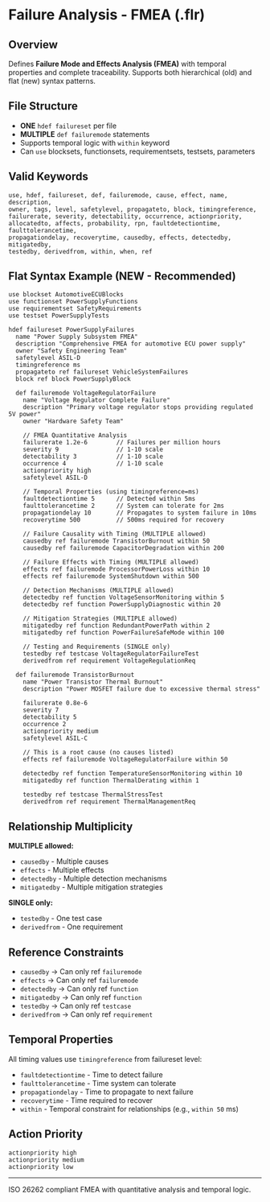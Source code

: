 # Failure Analysis - FMEA (.flr)

## Overview
Defines **Failure Mode and Effects Analysis (FMEA)** with temporal properties and complete traceability. Supports both hierarchical (old) and flat (new) syntax patterns.

## File Structure
- **ONE** `hdef failureset` per file
- **MULTIPLE** `def failuremode` statements
- Supports temporal logic with `within` keyword
- Can `use` blocksets, functionsets, requirementsets, testsets, parameters

## Valid Keywords
```
use, hdef, failureset, def, failuremode, cause, effect, name, description, 
owner, tags, level, safetylevel, propagateto, block, timingreference, 
failurerate, severity, detectability, occurrence, actionpriority, 
allocatedto, affects, probability, rpn, faultdetectiontime, faulttolerancetime, 
propagationdelay, recoverytime, causedby, effects, detectedby, mitigatedby, 
testedby, derivedfrom, within, when, ref
```

## Flat Syntax Example (NEW - Recommended)
```sylang
use blockset AutomotiveECUBlocks
use functionset PowerSupplyFunctions
use requirementset SafetyRequirements
use testset PowerSupplyTests

hdef failureset PowerSupplyFailures
  name "Power Supply Subsystem FMEA"
  description "Comprehensive FMEA for automotive ECU power supply"
  owner "Safety Engineering Team"
  safetylevel ASIL-D
  timingreference ms
  propagateto ref failureset VehicleSystemFailures
  block ref block PowerSupplyBlock

  def failuremode VoltageRegulatorFailure
    name "Voltage Regulator Complete Failure"
    description "Primary voltage regulator stops providing regulated 5V power"
    owner "Hardware Safety Team"
    
    // FMEA Quantitative Analysis
    failurerate 1.2e-6        // Failures per million hours
    severity 9                // 1-10 scale
    detectability 3           // 1-10 scale
    occurrence 4              // 1-10 scale
    actionpriority high
    safetylevel ASIL-D
    
    // Temporal Properties (using timingreference=ms)
    faultdetectiontime 5      // Detected within 5ms
    faulttolerancetime 2      // System can tolerate for 2ms
    propagationdelay 10       // Propagates to system failure in 10ms
    recoverytime 500          // 500ms required for recovery
    
    // Failure Causality with Timing (MULTIPLE allowed)
    causedby ref failuremode TransistorBurnout within 50
    causedby ref failuremode CapacitorDegradation within 200
    
    // Failure Effects with Timing (MULTIPLE allowed)
    effects ref failuremode ProcessorPowerLoss within 10
    effects ref failuremode SystemShutdown within 500
    
    // Detection Mechanisms (MULTIPLE allowed)
    detectedby ref function VoltageSensorMonitoring within 5
    detectedby ref function PowerSupplyDiagnostic within 20
    
    // Mitigation Strategies (MULTIPLE allowed)
    mitigatedby ref function RedundantPowerPath within 2
    mitigatedby ref function PowerFailureSafeMode within 100
    
    // Testing and Requirements (SINGLE only)
    testedby ref testcase VoltageRegulatorFailureTest
    derivedfrom ref requirement VoltageRegulationReq

  def failuremode TransistorBurnout
    name "Power Transistor Thermal Burnout"
    description "Power MOSFET failure due to excessive thermal stress"
    
    failurerate 0.8e-6
    severity 7
    detectability 5
    occurrence 2
    actionpriority medium
    safetylevel ASIL-C
    
    // This is a root cause (no causes listed)
    effects ref failuremode VoltageRegulatorFailure within 50
    
    detectedby ref function TemperatureSensorMonitoring within 10
    mitigatedby ref function ThermalDerating within 1
    
    testedby ref testcase ThermalStressTest
    derivedfrom ref requirement ThermalManagementReq
```

## Relationship Multiplicity
**MULTIPLE allowed:**
- `causedby` - Multiple causes
- `effects` - Multiple effects
- `detectedby` - Multiple detection mechanisms
- `mitigatedby` - Multiple mitigation strategies

**SINGLE only:**
- `testedby` - One test case
- `derivedfrom` - One requirement

## Reference Constraints
- `causedby` → Can only ref `failuremode`
- `effects` → Can only ref `failuremode`
- `detectedby` → Can only ref `function`
- `mitigatedby` → Can only ref `function`
- `testedby` → Can only ref `testcase`
- `derivedfrom` → Can only ref `requirement`

## Temporal Properties
All timing values use `timingreference` from failureset level:
- `faultdetectiontime` - Time to detect failure
- `faulttolerancetime` - Time system can tolerate
- `propagationdelay` - Time to propagate to next failure
- `recoverytime` - Time required to recover
- `within` - Temporal constraint for relationships (e.g., `within 50` ms)

## Action Priority
```
actionpriority high
actionpriority medium
actionpriority low
```

---
ISO 26262 compliant FMEA with quantitative analysis and temporal logic.

